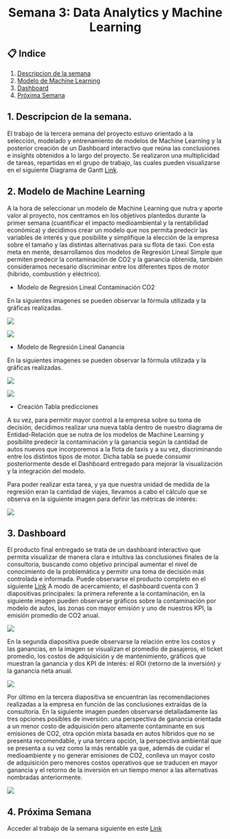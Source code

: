 <h1 align="center">  Semana 3: Data Analytics y Machine Learning </h1>

## 📋 Indice
1. [Descripcion de la semana](#descripcion)
2. [Modelo de Machine Learning](#ml)
3. [Dashboard](#dash)
4. [Próxima Semana](#prox)

## 1. Descripcion de la semana. <a name="descripcion"></a>

El trabajo de la tercera semana del proyecto estuvo orientado a la selección, modelado y entrenamiento de modelos de Machine Learning y la posterior creación de un Dashboard interactivo que reúna las conclusiones e insights obtenidos a lo largo del proyecto. Se realizaron una multiplicidad de tareas, repartidas en el grupo de trabajo, las cuales pueden visualizarse en el siguiente Diagrama de Gantt [Link](https://docs.google.com/spreadsheets/d/1FfYJpII47lZE7PPJ2_Fkker2DmhxPlchE7BnmvAbcrQ/edit#gid=1115838130).

## 2. Modelo de Machine Learning <a name="ml"></a>

A la hora de seleccionar un modelo de Machine Learning que nutra y aporte valor al proyecto, nos centramos en los objetivos plantedos durante la primer semana (cuantificar el impacto medioambiental y la rentabilidad económica) y decidimos crear un modelo que nos permita predecir las variables de interés y que posibilite y simplifique la elección de la empresa sobre el tamaño y las distintas alternativas para su flota de taxi. Con esta meta en mente, desarrollamos dos modelos de Regresión Lineal Simple que permiten predecir la contaminación de CO2 y la ganancia obtenida, también consideramos necesario discriminar entre los diferentes tipos de motor (híbrido, combustión y eléctrico).

- Modelo de Regresión Lineal Contaminación CO2

En la siguientes imagenes se pueden observar la fórmula utilizada y la gráficas realizadas.

![](https://github.com/RoNovau/Proyecto-Grupal/blob/main/assets/FormulaCo2.jpg)

![](https://github.com/RoNovau/Proyecto-Grupal/blob/main/assets/GraficoCo2.jpg)

- Modelo de Regresión Lineal Ganancia

En la siguientes imagenes se pueden observar la fórmula utilizada y la gráficas realizadas.

![](https://github.com/RoNovau/Proyecto-Grupal/blob/main/assets/Formulaganancias.jpg)

![](https://github.com/RoNovau/Proyecto-Grupal/blob/main/assets/GraficoGanancia.jpg)

- Creación Tabla predicciones

A su vez, para permitir mayor control a la empresa sobre su toma de decisión, decidimos realizar una nueva tabla dentro de nuestro diagrama de Entidad-Relación que se nutra de los modelos de Machine Learning y posibilite predecir la contaminación y la ganancia según la cantidad de autos nuevos que incorporemos a la flota de taxis y a su vez, discriminando entre los distintos tipos de motor. Dicha tabla se puede consumir posteriormente desde el Dashboard entregado para mejorar la visualización y la integración del modelo. 

Para poder realizar esta tarea, y ya que nuestra unidad de medida de la regresión eran la cantidad de viajes, llevamos a cabo el cálculo que se observa en la siguiente imagen para definir las métricas de interés:

![](https://github.com/RoNovau/Proyecto-Grupal/blob/main/assets/Calculo.jpg)

## 3. Dashboard <a name="dash"></a>

El producto final entregado se trata de un dashboard interactivo que permita visualizar de manera clara e intuitiva las conclusiones finales de la consultoría, buscando como objetivo principal aumentar el nivel de conocimiento de la problemática y permitir una toma de decisión más controlada e informada. Puede observarse el producto completo en el siguiente [Link](https://github.com/RoNovau/Proyecto-Grupal/tree/main/Dashboard/PowerBI) A modo de acercamiento, el dashboard cuenta con 3 diapositivas principales: la primera referente a la contaminación, en la siguiente imagen pueden observarse gráficos sobre la contaminación por modelo de autos, las zonas con mayor emisión y uno de nuestros KPI, la emisión promedio de CO2 anual. 

![](https://github.com/RoNovau/Proyecto-Grupal/blob/main/assets/Contaminacion.jpeg)

En la segunda diapositiva puede observarse la relación entre los costos y las ganancias, en la imagen se visualizan el promedio de pasajeros, el ticket promedio, los costos de adquisición y de mantenimiento, gráficos que muestran la ganancia y dos KPI de interés: el ROI (retorno de la inversión) y la ganancia neta anual.

![](https://github.com/RoNovau/Proyecto-Grupal/blob/main/assets/Costos-ganancias.jpeg)

Por último en la tercera diapositiva se encuentran las recomendaciones realizadas a la empresa en función de las conclusiones extraídas de la consultoría. En la siguiente imagen pueden observarse detalladamente las tres opciones posibles de inversión: una perspectiva de ganancia orientada a un menor costo de adquisición pero altamente contaminante en sus emisiones de CO2, otra opción mixta basada en autos híbridos que no se presenta recomendable, y una tercera opción, la perspectiva ambiental que se presenta a su vez como la más rentable ya que, además de cuidar el medioambiente y no generar emisiones de CO2, conlleva un mayor costo de adquisición pero menores costos operativos que se traducen en mayor ganancia y el retorno de la inversión en un tiempo menor a las alternativas nombradas anteriormente. 

![](https://github.com/RoNovau/Proyecto-Grupal/blob/main/assets/Recomendaciones.jpeg)

## 4. Próxima Semana <a name="prox"></a>

Acceder al trabajo de la semana siguiente en este [Link](https://github.com/RoNovau/Proyecto-Grupal/blob/main/Documentacion/Informe_Semana4.md)
